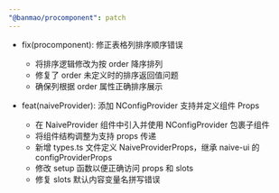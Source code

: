 ```yaml
---
"@banmao/procomponent": patch
---
```


- fix(procomponent): 修正表格列排序顺序错误

  - 将排序逻辑修改为按 order 降序排列
  - 修复了 order 未定义时的排序返回值问题
  - 确保列根据 order 属性正确排序展示

- feat(naiveProvider): 添加 NConfigProvider 支持并定义组件 Props

  - 在 NaiveProvider 组件中引入并使用 NConfigProvider 包裹子组件
  - 将组件结构调整为支持 props 传递
  - 新增 types.ts 文件定义 NaiveProviderProps，继承 naive-ui 的 configProviderProps
  - 修改 setup 函数以便正确访问 props 和 slots
  - 修复 slots 默认内容变量名拼写错误
